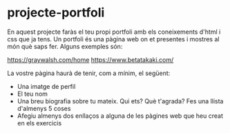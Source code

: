 # projecte-portfoli
En aquest projecte faràs el teu propi portfoli amb els coneixements d'html i css que ja tens. Un portfoli és una pàgina web on et presentes i mostres al món què saps fer. Alguns exemples són:

https://graywalsh.com/home
https://www.betatakaki.com/

La vostre pàgina haurà de tenir, com a mínim, el següent:
* Una imatge de perfil
* El teu nom
* Una breu biografia sobre tu mateix. Qui ets? Què t'agrada? Fes una llista d'almenys 5 coses
* Afegiu almenys dos enllaços a alguna de les pàgines web que heu creat en els exercicis

